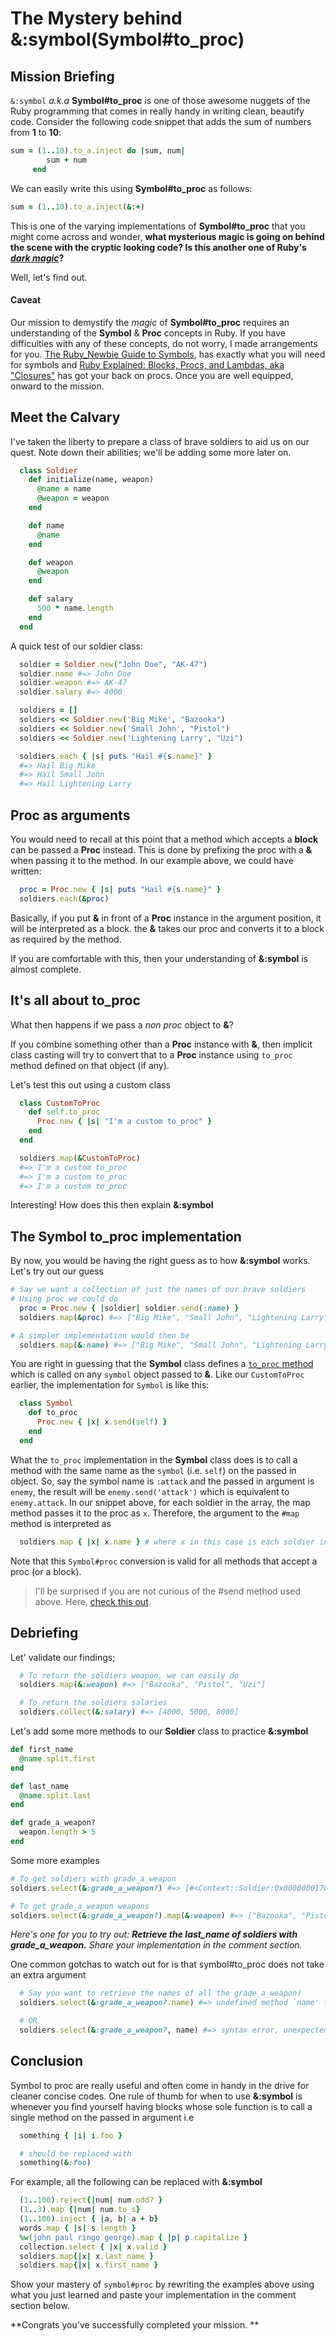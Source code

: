 # The Mystery behind &:symbol(Symbol#to_proc)

## Mission Briefing
`&:symbol` _a.k.a_ **Symbol#to_proc** is one of those awesome nuggets of the Ruby programming that comes in really handy in writing clean, beautify code. Consider the following code snippet that adds the sum of numbers from **1** to **10**:
```ruby
sum = (1..10).to_a.inject do |sum, num|
        sum + num
     end
```
We can easily write this using **Symbol#to_proc** as follows:

```ruby
sum = (1..10).to_a.inject(&:+)
```

This is one of the varying implementations of **Symbol#to_proc** that you might come across and wonder, **what mysterious magic is going on behind the scene with the cryptic looking code? Is this another one of Ruby's [_dark magic_](http://goodheads.io/tag/magic/)?**

Well, let's find out.

#### Caveat
Our mission to demystify the _magic_ of **Symbol#to_proc** requires an understanding of the **Symbol** & **Proc** concepts in Ruby. If you have difficulties with any of these concepts, do not worry, I made arrangements for you. [The Ruby_Newbie Guide to Symbols](http://www.troubleshooters.com/codecorn/ruby/symbols.htm), has exactly what you will need for symbols and [Ruby Explained: Blocks, Procs, and Lambdas, aka "Closures"](http://www.eriktrautman.com/posts/ruby-explained-blocks-procs-and-lambdas-aka-closures) has got your back on procs. Once you are well equipped, onward to the mission.

## Meet the Calvary
I've taken the liberty to prepare a class of brave soldiers to aid us on our quest. Note down their abilities; we'll be adding some more later on.

```ruby
  class Soldier
    def initialize(name, weapon)
      @name = name
      @weapon = weapon
    end

    def name
      @name
    end

    def weapon
      @weapon
    end

    def salary
      500 * name.length
    end
  end
```
A quick test of our soldier class:
```ruby
  soldier = Soldier.new("John Doe", "AK-47")
  soldier.name #=> John Doe
  soldier.weapon #=> AK-47
  soldier.salary #=> 4000

  soldiers = []
  soldiers << Soldier.new('Big Mike', "Bazooka")
  soldiers << Soldier.new('Small John', "Pistol")
  soldiers << Soldier.new('Lightening Larry', "Uzi")

  soldiers.each { |s| puts "Hail #{s.name}" }
  #=> Hail Big Mike
  #=> Hail Small John
  #=> Hail Lightening Larry

```

## Proc as arguments
You would need to recall at this point that a method which accepts a **block** can be passed a **Proc** instead. This is done by prefixing the proc with a **&** when passing it to the method. In our example above, we could have written:
```ruby
  proc = Proc.new { |s| puts "Hail #{s.name}" }
  soldiers.each(&proc)
```
Basically, if you put **&** in front of a **Proc** instance in the argument position, it will be interpreted as a block. the **&** takes our proc and converts it to a block as required by the method.

If you are comfortable with this, then your understanding of **&:symbol** is almost complete.

## It's all about to_proc 
What then happens if we pass a _non proc_ object to **&**?

If you combine something other than a **Proc** instance with **&**, then implicit class casting will try to convert that to a **Proc** instance using `to_proc` method defined on that object (if any).

Let's test this out using a custom class
```ruby
  class CustomToProc
    def self.to_proc
      Proc.new { |s| "I'm a custom to_proc" }
    end
  end

  soldiers.map(&CustomToProc)
  #=> I'm a custom to_proc
  #=> I'm a custom to_proc
  #=> I'm a custom to_proc

```
Interesting!
How does this then explain **&:symbol**

## The Symbol to_proc implementation
By now, you would be having the right guess as to how **&:symbol** works. Let's try out our guess
```ruby
# Say we want a collection of just the names of our brave soldiers
# Using proc we could do
  proc = Proc.new { |soldier| soldier.send(:name) }
  soldiers.map(&proc) #=> ["Big Mike", "Small John", "Lightening Larry"]

# A simpler implementation would then be
  soldiers.map(&:name) #=> ["Big Mike", "Small John", "Lightening Larry"]
```
You are right in guessing that the **Symbol** class defines a [`to_proc` method](http://ruby-doc.org/core-2.2.0/Symbol.html#method-i-to_proc) which is called on any `symbol` object passed to **&**. Like our `CustomToProc` earlier, the implementation for `Symbol` is like this:

```ruby
  class Symbol
    def to_proc
      Proc.new { |x| x.send(self) }
    end
  end
```
What the `to_proc` implementation in the **Symbol** class does is to call a method with the same name as the `symbol` (i.e. `self`) on the passed in object. So, say the symbol name is `:attack` and the passed in argument is `enemy`, the result will be `enemy.send('attack')` which is equivalent to `enemy.attack`. In our snippet above, for each soldier in the array, the map method passes it to the proc as `x`. Therefore, the argument to the `#map` method is interpreted as
```ruby
  soldiers.map { |x| x.name } # where x in this case is each soldier in the array
```
Note that this `Symbol#proc` conversion is valid for all methods that accept a proc (or a block).
> I'll be surprised if you are not curious of the #send method used above. Here, [check this out](http://goodheads.io/2016/03/12/ruby-on-steroids-the-magic-of-metaprogramming-method-spells/).

## Debriefing
Let' validate our findings;

```ruby
  # To return the soldiers weapon, we can easily do
  soldiers.map(&:weapon) #=> ["Bazooka", "Pistol", "Uzi"]

  # To return the soldiers salaries
  soldiers.collect(&:salary) #=> [4000, 5000, 8000]
```
Let's add some more methods to our **Soldier** class to practice **&:symbol**

```ruby
def first_name
  @name.split.first
end

def last_name
  @name.split.last
end

def grade_a_weapon?
  weapon.length > 5
end
```
Some more examples

```ruby
# To get soldiers with grade_a_weapon
soldiers.select(&:grade_a_weapon?) #=> [#<Context::Soldier:0x000000017065b0 @name="Big Mike", @weapon="Bazooka">, #<Context::Soldier:0x00000001706538 @name="Small John", @weapon="Pistol">]

# To get grade_a_weapon weapons
soldiers.select(&:grade_a_weapon?).map(&:weapon) #=> ["Bazooka", "Pistol"]
```

*Here's one for you to try out: __Retrieve the last_name of soldiers with grade_a_weapon.__ Share your implementation in the comment section.*

One common gotchas to watch out for is that symbol#to_proc does not take an extra argument
```ruby
  # Say you want to retrieve the names of all the grade_a_weapon?
  soldiers.select(&:grade_a_weapon?.name) #=> undefined method `name' for :grade_a_weapon?:Symbol

  # OR
  soldiers.select(&:grade_a_weapon?, name) #=> syntax error, unexpected ',', expecting ')'

```

## Conclusion
Symbol to proc are really useful and often come in handy in the drive for cleaner concise codes. One rule of thumb for when to use **&:symbol** is whenever you find yourself having blocks whose sole function is to call a single method on the passed in argument i.e
```ruby
  something { |i| i.foo }

  # should be replaced with
  something(&:foo)
```
For example, all the following can be replaced with **&:symbol**
```ruby
  (1..100).reject{|num| num.odd? }
  (1..3).map {|num| num.to_s}
  (1..100).inject { |a, b| a + b}
  words.map { |s| s.length }
  %w(john paul ringo george).map { |p| p.capitalize }
  collection.select { |x| x.valid }
  soldiers.map{|x| x.last_name }
  soldiers.map{|x| x.first_name }
```
Show your mastery of `symbol#proc` by rewriting the examples above using what you just learned and paste your implementation in the comment section below.

**Congrats you've successfully completed your mission. **
